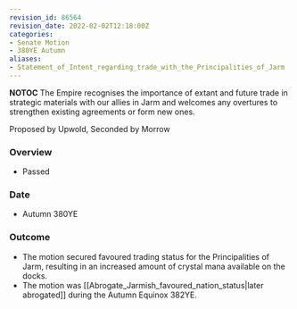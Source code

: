 ```yaml
---
revision_id: 86564
revision_date: 2022-02-02T12:18:00Z
categories:
- Senate Motion
- 380YE Autumn
aliases:
- Statement_of_Intent_regarding_trade_with_the_Principalities_of_Jarm
---
```



__NOTOC__
The Empire recognises the importance of extant and future trade in strategic materials with our allies in Jarm and welcomes any overtures to strengthen existing agreements or form new ones.

Proposed by Upwold, Seconded by Morrow

### Overview
* Passed

### Date
* Autumn 380YE
### Outcome
* The motion secured favoured trading status for the Principalities of Jarm, resulting in an increased amount of crystal mana available on the docks.
* The motion was [[Abrogate_Jarmish_favoured_nation_status|later abrogated]] during the Autumn Equinox 382YE.